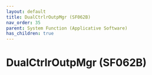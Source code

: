```yaml
---
layout: default
title: DualCtrlrOutpMgr (SF062B)
nav_order: 35
parent: System Function (Applicative Software)
has_children: true
---
```

# DualCtrlrOutpMgr (SF062B)

